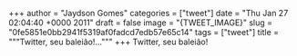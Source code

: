 
+++
author = "Jaydson Gomes"
categories = ["tweet"]
date = "Thu Jan 27 02:04:40 +0000 2011"
draft = false
image = "{TWEET_IMAGE}"
slug = "0fe5851e0bb2941f5319af0fadcd7edb57e65c14"
tags = ["tweet"]
title = """Twitter, seu baleião!..."""
+++
Twitter, seu baleião!

